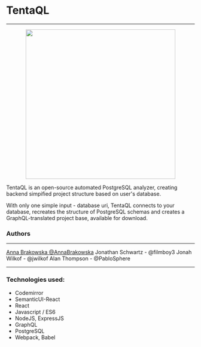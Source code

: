 # TentaQL
---

<p align="center">
<img src="https://github.com/TentaQL/tentaQL/blob/master/OctopusCircle.png" align="center" height="400">
</p>


TentaQL is an open-source automated PostgreSQL analyzer, creating backend simpified project structure based on user's database.

With only one simple input - database uri, TentaQL connects to your database, recreates the structure of PostgreSQL schemas and creates a GraphQL-translated project base, available for download.

### Authors
---
[Anna Brakowska @AnnaBrakowska](https://github.com/AnnaBrakowska) 
Jonathan Schwartz - @filmboy3
Jonah Wilkof - @jwilkof
Alan Thompson - @PabloSphere


---
### Technologies used:
* Codemirror
* SemanticUI-React
* React
* Javascript / ES6
* NodeJS, ExpressJS
* GraphQL
* PostgreSQL
* Webpack, Babel
